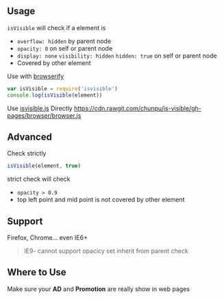 Usage
---

`isVisible` will check if a element is

- `overflow: hidden` by parent node
- `opacity: 0` on self or parent node
- `display: none` `visibility: hidden` `hidden: true` on self or parent node
- Covered by other element

Use with [browserify](https://github.com/substack/node-browserify)

```js
var isVisible = require('isvisible')
console.log(isVisible(element))
```

Use [isvisible.js](browser/browser.js) Directly <https://cdn.rawgit.com/chunpu/is-visible/gh-pages/browser/browser.js>


Advanced
---

Check strictly

```js
isVisible(element, true)
```

strict check will check

- `opacity > 0.9`
- top left point and mid point is not covered by other element

Support
---

Firefox, Chrome... even IE6+

> IE9- cannot support opacicy set inherit from parent check


Where to Use
---

Make sure your **AD** and **Promotion** are really show in web pages
